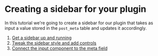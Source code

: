 # Creating a sidebar for your plugin

In this tutorial we're going to create a sidebar for our plugin that takes as input a value stored in the `post_meta` table and updates it accordingly.

1. [Get a sidebar up and running](./plugin-sidebar-1-up-and-running.md)
2. [Tweak the sidebar style and add controls](./plugin-sidebar-2-styles-and-controls.md)
3. [Connect the input component to the meta field](./plugin-sidebar-3-connect-to-meta.md)
